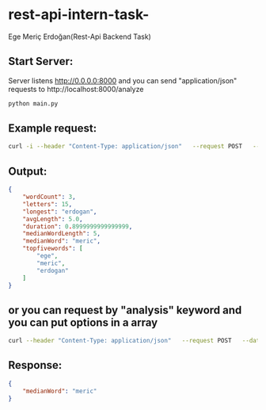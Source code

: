 # rest-api-intern-task-
Ege Meriç Erdoğan(Rest-Api Backend Task)  

 ## Start Server:
 Server listens http://0.0.0.0:8000 and you can send "application/json" requests to http://localhost:8000/analyze
 ```sh
 python main.py 
 ```
 ## Example request:
```sh
curl -i --header "Content-Type: application/json"   --request POST   --data '{"text":"ege meric erdogan"}'   http://localhost:8000/analyze
```
## Output:
```json
{
    "wordCount": 3,
    "letters": 15,
    "longest": "erdogan",
    "avgLength": 5.0,
    "duration": 0.8999999999999999,
    "medianWordLength": 5,
    "medianWord": "meric",
    "topfivewords": [
        "ege",
        "meric",
        "erdogan"
    ]
}
``` 
## or you can request by "analysis" keyword and you can put options in a array
```sh
curl --header "Content-Type: application/json"   --request POST   --data '{"text":"ege meric erdogan","analysis": ["medianWord"]}'   http://127.0.0.1:8000/analyze
```
## Response:
```json
{
    "medianWord": "meric"
}
```
